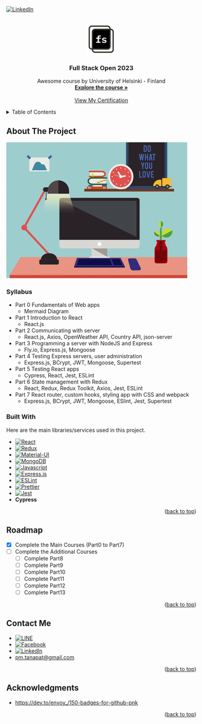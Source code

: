 <a name="readme-top"></a>

<!-- PROJECT SHIELDS -->

[![LinkedIn][linkedin-shield]][linkedin-url]

<!-- PROJECT LOGO -->
<br />
<div align="center">
  <a href="https://github.com/othneildrew/Best-README-Template">
    <img src="images/full_stack_open_logo.jpeg" alt="Logo" width="80" height="80">
  </a>

  <h3 align="center">Full Stack Open 2023</h3>

  <p align="center">
    Awesome course by University of Helsinki - Finland
    <br />
    <a href="https://fullstackopen.com/en"><strong>Explore the course »</strong></a>
    <br />
    <br />
    <a href="https://studies.cs.helsinki.fi/stats/api/certificate/fullstackopen/en/30a565dce9970ed879fa23359d618d7e">View My Certification</a>
  </p>
</div>

<!-- TABLE OF CONTENTS -->
<details>
  <summary>Table of Contents</summary>
  <ol>
    <li>
      <a href="#about-the-project">About The Project</a>
      <ul>
        <li><a href="#built-with">Built With</a></li>
        <li><a href="#syllabus">Syllabus</a></li>
      </ul>
    </li>
    <li><a href="#roadmap">Roadmap</a></li>
    <li><a href="#contact">Contact</a></li>
    <li><a href="#acknowledgments">Acknowledgments</a></li>
  </ol>
</details>

<!-- ABOUT THE PROJECT -->

## About The Project

[![Project][project-screenshot]](https://fullstackopen.com/en)

### Syllabus

- Part 0 Fundamentals of Web apps
  - Mermaid Diagram
- Part 1 Introduction to React
  - React.js
- Part 2 Communicating with server
  - React.js, Axios, OpenWeather API, Country API, json-server
- Part 3 Programming a server with NodeJS and Express
  - Fly.io, Express.js, Mongoose
- Part 4 Testing Express servers, user administration
  - Express.js, BCrypt, JWT, Mongoose, Supertest
- Part 5 Testing React apps
  - Cypress, React, Jest, ESLint
- Part 6 State management with Redux
  - React, Redux, Redux Toolkit, Axios, Jest, ESLint
- Part 7 React router, custom hooks, styling app with CSS and webpack
  - Express.js, BCrypt, JWT, Mongoose, ESlint, Jest, Supertest

### Built With

Here are the main libraries/services used in this project.

- [![React][react-shield]][react-url]
- [![Redux][redux-shield]][redux-url]
- [![Material-UI][mui-shield]][mui-url]
- [![MongoDB][mongodb-shield]][mongodb-url]
- [![Javascript][js-shield]][js-url]
- [![Express.js][expressjs-shield]][expressjs-url]
- [![ESLint][eslint-shield]][eslint-url]
- [![Prettier][prettier-shield]][prettier-url]
- [![Jest][jest-shield]][jest-url]
- <b>Cypress</b>

<p align="right">(<a href="#readme-top">back to top</a>)</p>

<!-- ROADMAP -->

## Roadmap

- [x] Complete the Main Courses (Part0 to Part7)
- [ ] Complete the Additional Courses
  - [ ] Complete Part8
  - [ ] Complete Part9
  - [ ] Complete Part10
  - [ ] Complete Part11
  - [ ] Complete Part12
  - [ ] Complete Part13

<p align="right">(<a href="#readme-top">back to top</a>)</p>

<!-- CONTACT -->

## Contact Me

- [![LINE][line-shield]][line-qr-url]
- [![Facebook][fb-shield]][fb-url]
- [![LinkedIn][linkedin-shield]][linkedin-url]
- pm.tanapat@gmail.com

<p align="right">(<a href="#readme-top">back to top</a>)</p>

## Acknowledgments

- https://dev.to/envoy_/150-badges-for-github-pnk

<p align="right">(<a href="#readme-top">back to top</a>)</p>

<!-- Links -->

[linkedin-shield]: https://img.shields.io/badge/LinkedIn-0077B5?style=for-the-badge&logo=linkedin&logoColor=white
[linkedin-url]: https://www.linkedin.com/in/peemtanapat/
[fb-shield]: https://img.shields.io/badge/Facebook-1877F2?style=for-the-badge&logo=facebook&logoColor=white
[fb-url]: https://www.linkedin.com/in/peemtanapat/
[project-screenshot]: images/project.gif
[react-shield]: https://img.shields.io/badge/React-20232A?style=for-the-badge&logo=react&logoColor=61DAFB
[react-url]: https://reactjs.org/
[redux-shield]: https://img.shields.io/badge/Redux-593D88?style=for-the-badge&logo=redux&logoColor=white
[redux-url]: https://redux.js.org/
[mui-shield]: https://img.shields.io/badge/Material--UI-0081CB?style=for-the-badge&logo=material-ui&logoColor=white
[mui-url]: https://mui.com/
[line-shield]: https://img.shields.io/badge/Line-00C300?style=for-the-badge&logo=line&logoColor=white
[line-qr-url]: https://line.me/ti/p/fwrRabIC5I
[node-shield]: https://img.shields.io/badge/Node.js-43853D?style=for-the-badge&logo=node.js&logoColor=white
[node-url]: https://nodejs.org/en
[mongodb-shield]: https://img.shields.io/badge/MongoDB-4EA94B?style=for-the-badge&logo=mongodb&logoColor=white
[mongodb-url]: https://www.mongodb.com/
[jest-shield]: https://img.shields.io/badge/Jest-323330?style=for-the-badge&logo=Jest&logoColor=white
[jest-url]: https://jestjs.io/
[js-shield]: https://img.shields.io/badge/JavaScript-323330?style=for-the-badge&logo=javascript&logoColor=F7DF1E
[js-url]: https://developer.mozilla.org/en-US/docs/Web/JavaScript
[expressjs-shield]: https://img.shields.io/badge/Express.js-404D59?style=for-the-badge
[expressjs-url]: https://expressjs.com/
[eslint-shield]: https://img.shields.io/badge/eslint-3A33D1?style=for-the-badge&logo=eslint&logoColor=white
[eslint-url]: https://eslint.org/
[prettier-shield]: https://img.shields.io/badge/prettier-1A2C34?style=for-the-badge&logo=prettier&logoColor=F7BA3E
[prettier-url]: https://prettier.io/
